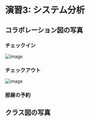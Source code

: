 # 演習3: システム分析
## コラボレーション図の写真
### チェックイン
![image](https://github.com/user-attachments/assets/5a1bc217-7561-45fc-96c6-363bc87a3401)
### チェックアウト
![image](https://github.com/user-attachments/assets/10db1a9c-acf0-4597-9ad5-6dddbc981496)
### 部屋の予約

## クラス図の写真
